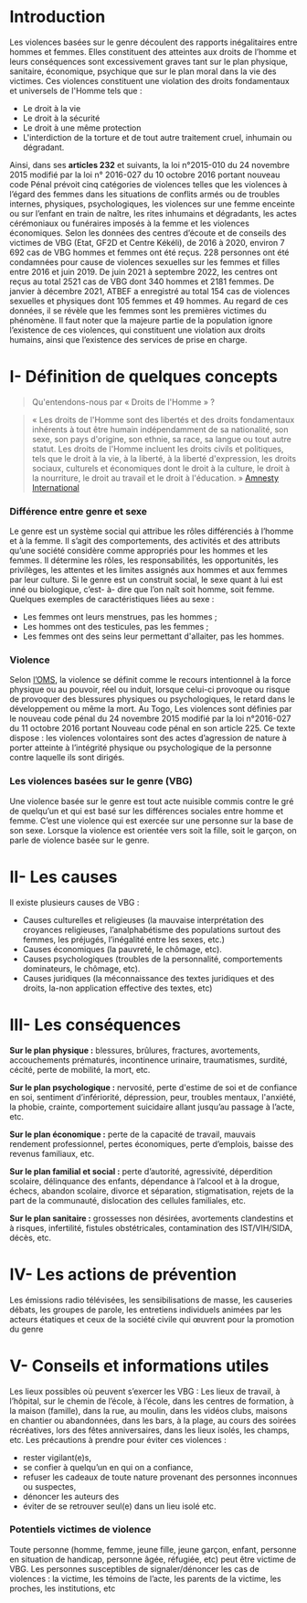 # Introduction
Les violences basées sur le genre découlent des rapports inégalitaires entre hommes et femmes. Elles constituent des atteintes aux droits de l’homme et leurs conséquences sont excessivement graves tant sur le plan physique, sanitaire, économique, psychique que sur le plan moral dans la vie des victimes.
Ces violences constituent une violation des droits fondamentaux et universels de l'Homme tels que : 
- Le droit à la vie 
- Le droit à la sécurité 
- Le droit à une même protection 
- L'interdiction de la torture et de tout autre traitement cruel, inhumain ou dégradant. 

Ainsi, dans ses **articles 232** et suivants, la loi n°2015-010 du 24 novembre 2015 modifié par la loi n° 2016-027 du 10 octobre 2016 portant nouveau code Pénal prévoit cinq catégories de violences telles que les violences à l’égard des femmes dans les situations de conflits armés ou de troubles internes, physiques, psychologiques, les violences sur une femme enceinte ou sur l’enfant en train de naître, les rites inhumains et dégradants, les actes cérémoniaux ou funéraires imposés à la femme et les violences économiques. 
Selon les données des centres d’écoute et de conseils des victimes de VBG (Etat, GF2D et Centre Kékéli), de 2016 à 2020, environ 7 692 cas de VBG hommes et femmes ont été reçus.  228 personnes ont été condamnées pour cause de violences sexuelles sur les femmes et filles entre 2016 et juin 2019. De juin 2021 à septembre 2022, les centres ont reçus au total 2521 cas de VBG dont 340 hommes et 2181 femmes. 
De janvier à décembre 2021, ATBEF a enregistré au total 154 cas de violences sexuelles et physiques dont 105 femmes et 49 hommes. 
Au regard de ces données, il se révèle que les femmes sont les premières victimes du phénomène. Il faut noter que la majeure partie de la population ignore l’existence de ces violences, qui constituent une violation aux droits humains, ainsi que l’existence des services de prise en charge. 

# I- Définition de quelques concepts
> Qu'entendons-nous par « Droits de l'Homme » ? 

> « Les droits de l'Homme sont des libertés et des droits fondamentaux inhérents à tout être humain indépendamment de sa nationalité, son sexe, son pays d'origine, son ethnie, sa race, sa langue ou tout autre statut. Les droits de l'Homme incluent les droits civils et politiques, tels que le droit à la vie, à la liberté, à la liberté d'expression, les droits sociaux, culturels et économiques dont le droit à la culture, le droit à la nourriture, le droit au travail et le droit à l'éducation. »  [Amnesty International](https://www.amnesty.org)

### Différence entre genre et sexe 
Le genre est un système social qui attribue les rôles différenciés à l’homme et à la femme.  Il s’agit des comportements, des activités et des attributs qu’une société considère comme appropriés pour les hommes et les femmes.
Il détermine les rôles, les responsabilités, les opportunités, les privilèges, les attentes et les limites assignés aux hommes et aux femmes par leur culture. 
Si le genre est un construit social, le sexe quant à lui est inné ou biologique, c’est- à- dire que l’on naît soit homme, soit femme.
Quelques exemples de caractéristiques liées au sexe : 
- Les femmes ont leurs menstrues, pas les hommes ; 
- Les hommes ont des testicules, pas les femmes ;
- Les femmes ont des seins leur permettant d'allaiter, pas les hommes. 

### Violence 
Selon [l’OMS](https://www.who.int/fr), la violence se définit comme le recours intentionnel à la force physique ou au pouvoir, réel ou induit, lorsque celui-ci provoque ou risque de provoquer des blessures physiques ou psychologiques, le retard dans le développement ou même la mort. 
Au Togo, Les violences sont définies par le nouveau code pénal du 24 novembre 2015 modifié par la loi n°2016-027 du 11 octobre 2016 portant Nouveau code pénal en son article 225.
Ce texte dispose : les violences volontaires sont des actes d’agression de nature à porter atteinte à l’intégrité physique ou psychologique de la personne contre laquelle ils sont dirigés.

### Les violences basées sur le genre (VBG)
Une violence basée sur le genre est tout acte nuisible commis contre le gré de quelqu’un et qui est basé sur les différences sociales entre homme et femme. C’est une violence qui est exercée sur une personne sur la base de son sexe. Lorsque la violence est orientée vers soit la fille, soit le garçon, on parle de violence basée sur le genre.

# II- Les causes
Il existe plusieurs causes de VBG :

- Causes culturelles et religieuses (la mauvaise interprétation des croyances religieuses, l’analphabétisme des populations surtout des femmes, les préjugés, l’inégalité entre les sexes, etc.)
- Causes économiques (la pauvreté, le chômage, etc).
- Causes psychologiques (troubles de la personnalité, comportements dominateurs, le chômage, etc).
- Causes juridiques (la méconnaissance des textes juridiques et des droits, la-non application effective des textes, etc)

# III- Les conséquences
**Sur le plan physique :** blessures, brûlures, fractures, avortements, accouchements prématurés, incontinence urinaire, traumatismes, surdité, cécité, perte de mobilité, la mort, etc.

**Sur le plan psychologique :** nervosité, perte d'estime de soi et de confiance en soi, sentiment d’infériorité, dépression, peur, troubles mentaux, l'anxiété, la phobie, crainte, comportement suicidaire allant jusqu’au passage à l’acte, etc. 

**Sur le plan économique :** perte de la capacité de travail, mauvais rendement professionnel, pertes économiques, perte d’emplois, baisse des revenus familiaux, etc.

**Sur le plan familial et social :** perte d’autorité, agressivité, déperdition scolaire, délinquance des enfants, dépendance à l’alcool et à la drogue, échecs, abandon scolaire, divorce et séparation, stigmatisation, rejets de la part de la communauté, dislocation des cellules familiales, etc.

**Sur le plan sanitaire :** grossesses non désirées, avortements clandestins et à risques, infertilité, fistules obstétricales, contamination des IST/VIH/SIDA, décès, etc.  

# IV- Les actions de prévention
Les émissions radio télévisées, les sensibilisations de masse, les causeries débats, les groupes de parole, les entretiens individuels animées par les acteurs étatiques et ceux de la société civile qui œuvrent pour la promotion du genre 

# V- Conseils et informations utiles
Les lieux possibles où peuvent s’exercer les VBG : 
Les lieux de travail, à l’hôpital, sur le chemin de l’école, à l’école, dans les centres de formation, à la maison (famille), dans la rue, au moulin, dans les vidéos clubs, maisons en chantier ou abandonnées, dans les bars, à la plage, au cours des soirées récréatives, lors des fêtes anniversaires, dans les lieux isolés, les champs, etc.
Les précautions à prendre pour éviter ces violences :
- rester vigilant(e)s,
- se confier à quelqu’un en qui on a confiance,
- refuser les cadeaux de toute nature provenant des personnes inconnues ou suspectes,
- dénoncer les auteurs des 
- éviter de se retrouver seul(e) dans un lieu isolé etc.

### Potentiels victimes de violence 
Toute personne (homme, femme, jeune fille, jeune garçon, enfant, personne en situation de handicap, personne âgée, réfugiée, etc) peut être victime de VBG.
Les personnes susceptibles de signaler/dénoncer les cas de violences : la victime, les témoins de l’acte, les parents de la victime, les proches, les institutions, etc









